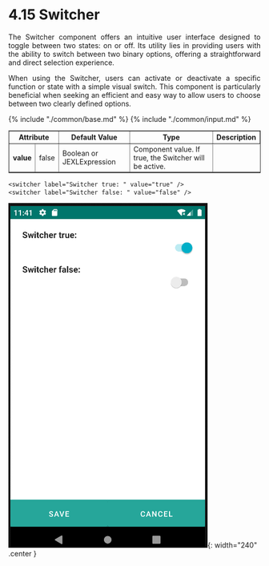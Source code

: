 # 4.15 Switcher
<div style="text-align: justify;">
<p>The Switcher component offers an intuitive user interface designed to toggle between two states: on or off. Its utility lies in providing users with the ability to switch between two binary options, offering a straightforward and direct selection experience.</p>
<p>When using the Switcher, users can activate or deactivate a specific function or state with a simple visual switch. This component is particularly beneficial when seeking an efficient and easy way to allow users to choose between two clearly defined options.</p>
</div>
<table border="1">
    <thead>
        <tr>
            <th colspan="2">Attribute</th>
            <th>Default Value</th>
            <th>Type</th>
            <th>Description</th>
         </tr>
    </thead>
    <tbody>
        {% include "./common/base.md" %}
        {% include "./common/input.md" %}
        <tr>
            <td><strong>value</strong></td>
            <td>false</td>
            <td>Boolean or JEXLExpression</td>
            <td>Component value. If true, the Switcher will be active.</td>
        </tr>
   </tbody>
</table>

    <switcher label="Switcher true: " value="true" />
    <switcher label="Switcher false: " value="false" />

![img.png](../img/switcher.png){: width="240" .center } 


